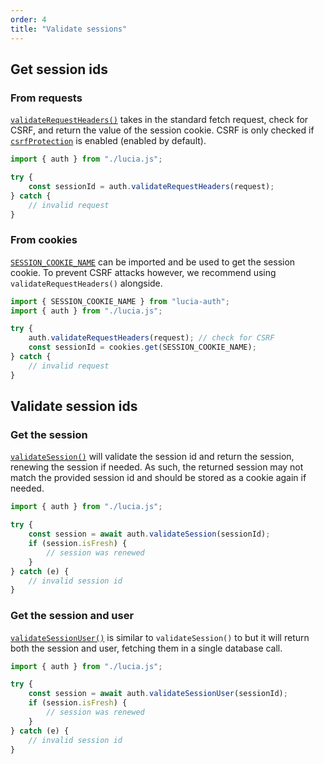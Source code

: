 ```yaml
---
order: 4
title: "Validate sessions"
---
```


## Get session ids

### From requests

[`validateRequestHeaders()`](/reference/api/server-api#validaterequestheaders) takes in the standard fetch request, check for CSRF, and return the value of the session cookie. CSRF is only checked if [`csrfProtection`](/reference/configure/lucia-configurations#csrfprotection) is enabled (enabled by default).

```ts
import { auth } from "./lucia.js";

try {
	const sessionId = auth.validateRequestHeaders(request);
} catch {
	// invalid request
}
```

### From cookies

[`SESSION_COOKIE_NAME`](/reference/api/server-api#session_cookie_name-constant) can be imported and be used to get the session cookie. To prevent CSRF attacks however, we recommend using `validateRequestHeaders()` alongside.

```ts
import { SESSION_COOKIE_NAME } from "lucia-auth";
import { auth } from "./lucia.js";

try {
	auth.validateRequestHeaders(request); // check for CSRF
	const sessionId = cookies.get(SESSION_COOKIE_NAME);
} catch {
	// invalid request
}
```

## Validate session ids

### Get the session

[`validateSession()`](/reference/api/server-api#validatesession) will validate the session id and return the session, renewing the session if needed. As such, the returned session may not match the provided session id and should be stored as a cookie again if needed.

```ts
import { auth } from "./lucia.js";

try {
	const session = await auth.validateSession(sessionId);
	if (session.isFresh) {
		// session was renewed
	}
} catch (e) {
	// invalid session id
}
```

### Get the session and user

[`validateSessionUser()`](/reference/api/server-api#validatesessionuser) is similar to `validateSession()` to but it will return both the session and user, fetching them in a single database call.

```ts
import { auth } from "./lucia.js";

try {
	const session = await auth.validateSessionUser(sessionId);
	if (session.isFresh) {
		// session was renewed
	}
} catch (e) {
	// invalid session id
}
```
